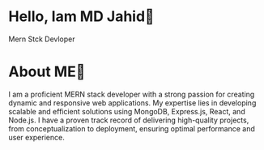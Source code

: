 <main>
    <h1 class=" text-4xl font-bold text-orange-700 text-center " > Hello, Iam MD Jahid👋 </h1>
    <p class=" text-2xl text-orange-500 text-center" > Mern Stck Devloper </p>
 <div class=" grid grid-cols-2 gap-2 justify-center items-center max-w-6xl mx-auto" >
        <div>
            <h1 class=" text-3xl" > About ME🤩 </h1>
            <p class=" text-lg" > I am a proficient MERN stack developer with a strong passion for creating dynamic and responsive web applications. My expertise lies in developing scalable and efficient solutions using MongoDB, Express.js, React, and Node.js. I have a proven track record of delivering high-quality projects, from conceptualization to deployment, ensuring optimal performance and user experience. </p> </div>
    <div>
            <img src="https://static.vecteezy.com/system/resources/previews/029/711/176/non_2x/developer-with-ai-generated-free-png.png" alt="">
        </div>  </div>

</main>
